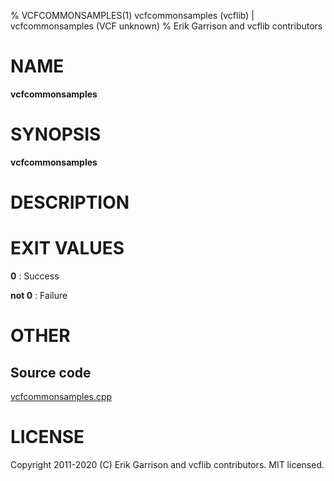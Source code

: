 % VCFCOMMONSAMPLES(1) vcfcommonsamples (vcflib) | vcfcommonsamples (VCF unknown)
% Erik Garrison and vcflib contributors

# NAME

**vcfcommonsamples**

# SYNOPSIS

**vcfcommonsamples** <vcf file> <vcf file>

# DESCRIPTION







# EXIT VALUES

**0**
: Success

**not 0**
: Failure

# OTHER

## Source code

[vcfcommonsamples.cpp](https://github.com/vcflib/vcflib/blob/master/src/vcfcommonsamples.cpp)

# LICENSE

Copyright 2011-2020 (C) Erik Garrison and vcflib contributors. MIT licensed.

<!--
  Created with ./scripts/bin2md.rb scripts/bin2md-template.erb
-->
